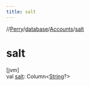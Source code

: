 ```yaml
---
title: salt
---
```

//[Perry](../../../index.html)/[database](../index.html)/[Accounts](index.html)/[salt](salt.html)



# salt



[jvm]\
val [salt](salt.html): Column<[String](https://kotlinlang.org/api/latest/jvm/stdlib/kotlin/-string/index.html)?>




